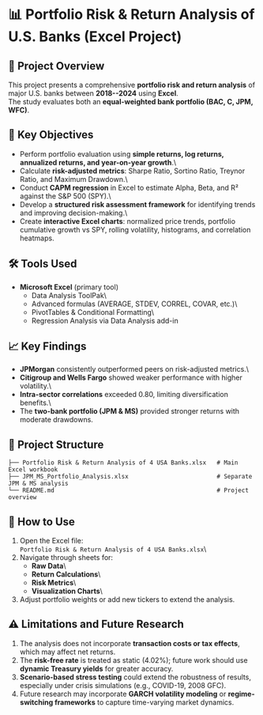 # 📊 Portfolio Risk & Return Analysis of U.S. Banks (Excel Project)

## 📌 Project Overview

This project presents a comprehensive **portfolio risk and return
analysis** of major U.S. banks between **2018--2024** using **Excel**.\
The study evaluates both an **equal-weighted bank portfolio (BAC, C,
JPM, WFC)**.

## 🏦 Key Objectives

-   Perform portfolio evaluation using **simple returns, log returns,
    annualized returns, and year-on-year growth**.\
-   Calculate **risk-adjusted metrics**: Sharpe Ratio, Sortino Ratio,
    Treynor Ratio, and Maximum Drawdown.\
-   Conduct **CAPM regression** in Excel to estimate Alpha, Beta, and R²
    against the S&P 500 (SPY).\
-   Develop a **structured risk assessment framework** for identifying
    trends and improving decision-making.\
-   Create **interactive Excel charts**: normalized price trends,
    portfolio cumulative growth vs SPY, rolling volatility, histograms,
    and correlation heatmaps.

## 🛠️ Tools Used

-   **Microsoft Excel** (primary tool)
    -   Data Analysis ToolPak\
    -   Advanced formulas (AVERAGE, STDEV, CORREL, COVAR, etc.)\
    -   PivotTables & Conditional Formatting\
    -   Regression Analysis via Data Analysis add-in

## 📈 Key Findings

-   **JPMorgan** consistently outperformed peers on risk-adjusted
    metrics.\
-   **Citigroup and Wells Fargo** showed weaker performance with higher
    volatility.\
-   **Intra-sector correlations** exceeded 0.80, limiting
    diversification benefits.\
-   The **two-bank portfolio (JPM & MS)** provided stronger returns with
    moderate drawdowns.

## 📂 Project Structure

    ├── Portfolio Risk & Return Analysis of 4 USA Banks.xlsx   # Main Excel workbook
    ├── JPM_MS_Portfolio_Analysis.xlsx                         # Separate JPM & MS analysis
    └── README.md                                              # Project overview

## 🚀 How to Use

1.  Open the Excel file:\
    `Portfolio Risk & Return Analysis of 4 USA Banks.xlsx`\
2.  Navigate through sheets for:
    -   **Raw Data**\
    -   **Return Calculations**\
    -   **Risk Metrics**\
    -   **Visualization Charts**\
3.  Adjust portfolio weights or add new tickers to extend the analysis.

## ⚠️ Limitations and Future Research  

1. The analysis does not incorporate **transaction costs or tax effects**, which may affect net returns.  
2. The **risk-free rate** is treated as static (4.02%); future work should use **dynamic Treasury yields** for greater accuracy.  
3. **Scenario-based stress testing** could extend the robustness of results, especially under crisis simulations (e.g., COVID-19, 2008 GFC).  
4. Future research may incorporate **GARCH volatility modeling** or **regime-switching frameworks** to capture time-varying market dynamics.  



